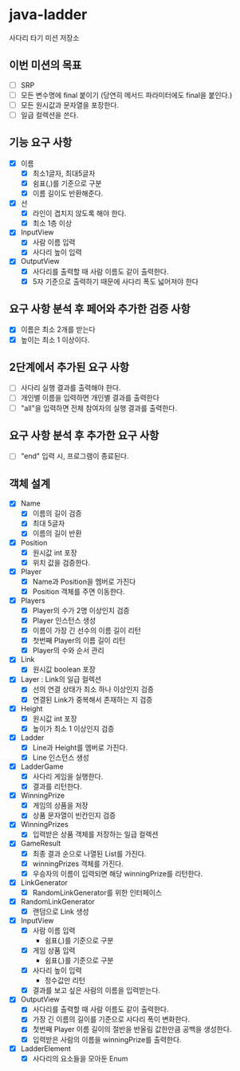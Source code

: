 # java-ladder

사다리 타기 미션 저장소

## 이번 미션의 목표

- [ ] SRP
- [ ] 모든 변수명에 final 붙이기 (당연히 메서드 파라미터에도 final을 붙인다.)
- [ ] 모든 원시값과 문자열을 포장한다.
- [ ] 일급 컬렉션을 쓴다.

## 기능 요구 사항

- [x] 이름
    - [x] 최소1글자, 최대5글자
    - [x] 쉼표(,)를 기준으로 구분
    - [x] 이름 길이도 반환해준다.
- [x] 선
    - [x] 라인이 겹치지 않도록 해야 한다.
    - [x] 최소 1층 이상
- [x] InputView
    - [x] 사람 이름 입력
    - [x] 사다리 높이 입력
- [x] OutputView
    - [x] 사다리를 출력할 때 사람 이름도 같이 출력한다.
    - [x] 5자 기준으로 출력하기 때문에 사다리 폭도 넓어져야 한다

## 요구 사항 분석 후  페어와 추가한 검증 사항

- [x] 이름은 최소 2개를 받는다
- [x] 높이는 최소 1 이상이다.

## 2단계에서 추가된 요구 사항

- [ ] 사다리 실행 결과를 출력해야 한다.
- [ ] 개인별 이름을 입력하면 개인별 결과를 출력한다
- [ ] "all"을 입력하면 전체 참여자의 실행 결과를 출력한다.

## 요구 사항 분석 후 추가한 요구 사항

- [ ] "end" 입력 시, 프로그램이 종료된다.

## 객체 설계

- [x] Name
    -[x] 이름의 길이 검증
    -[x] 최대 5글자
    -[x] 이름의 길이 반환

- [x] Position
    - [x] 원시값 int 포장
    - [x] 위치 값을 검증한다.

- [x] Player
    - [x] Name과 Position을 멤버로 가진다
    - [x] Position 객체를 주면 이동한다.

- [x] Players
    - [x] Player의 수가 2명 이상인지 검증
    - [x] Player 인스턴스 생성
    - [x] 이름이 가장 긴 선수의 이름 길이 리턴
    - [x] 첫번째 Player의 이름 길이 리턴
    - [x] Player의 수와 순서 관리

- [x] Link
    - [x] 원시값 boolean 포장

- [x] Layer : Link의 일급 컬렉션
    - [x] 선의 연결 상태가 최소 하나 이상인지 검증
    - [x] 연결된 Link가 중복해서 존재하는 지 검증

- [x] Height
    - [x] 원시값 int 포장
    - [x] 높이가 최소 1 이상인지 검증

- [x] Ladder
    - [x] Line과 Height를 멤버로 가진다.
    - [x] Line 인스턴스 생성

- [x] LadderGame
    - [x] 사다리 게임을 실행한다.
    - [x] 결과를 리턴한다.

- [x] WinningPrize
    - [x] 게임의 상품을 저장
    - [x] 상품 문자열이 빈칸인지 검증

- [x] WinningPrizes
    - [x] 입력받은 상품 객체를 저장하는 일급 컬렉션

- [x] GameResult
  - [x] 최종 결과 순으로 나열된 List<Player>를 가진다.
  - [x] winningPrizes 객체를 가진다.
  - [x] 우승자의 이름이 입력되면 해당 winningPrize를 리턴한다.

- [x] LinkGenerator
    - [x] RandomLinkGenerator를 위한 인터페이스

- [x] RandomLinkGenerator
    - [x] 랜덤으로 Link 생성

- [x] InputView
    - [x] 사람 이름 입력
        - 쉼표(,)를 기준으로 구분
    - [x] 게임 상품 입력
        - 쉼표(,)를 기준으로 구분
    - [x] 사다리 높이 입력
        - 정수값만 리턴
    - [x] 결과를 보고 싶은 사람의 이름을 입력받는다.

- [x] OutputView
    - [x] 사다리를 출력할 때 사람 이름도 같이 출력한다.
    - [x] 가장 긴 이름의 길이를 기준으로 사다리 폭이 변화한다.
    - [x] 첫번째 Player 이름 길이의 절반을 반올림 값한만큼 공백을 생성한다.
    - [x] 입력받은 사람의 이름을 winningPrize를 출력한다.

- [x] LadderElement
    - [x] 사다리의 요소들을 모아둔 Enum
